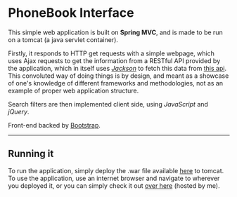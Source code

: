 # PhoneBook Interface

This simple web application is built on **Spring MVC**, and is made to be run on a tomcat (a java servlet container).

Firstly, it responds to HTTP get requests with a simple webpage, which uses Ajax requests to get the information from a RESTful API provided by the application, which in itself uses [*Jackson*](https://github.com/FasterXML/jackson) to fetch this data from [this api](http://www.mocky.io/v2/581335f71000004204abaf83). This convoluted way of doing things is by design, and meant as a showcase of one's knowledge of different frameworks and methodologies, not as an example of proper web application structure.

Search filters are then implemented client side, using *JavaScript* and *jQuery*.

Front-end backed by [Bootstrap](https://getbootstrap.com/).

-------
## Running it
To run the application, simply deploy the .war file available [here](https://github.com/guilhermebrehm/phonebook-interface-beginner/releases/download/v1.0.0/phonebook.war) to tomcat. To use the application, use an internet browser and navigate to wherever you deployed it, or you can simply check it out [over here](http://52.31.253.195:8080/phonebook) (hosted by me).
